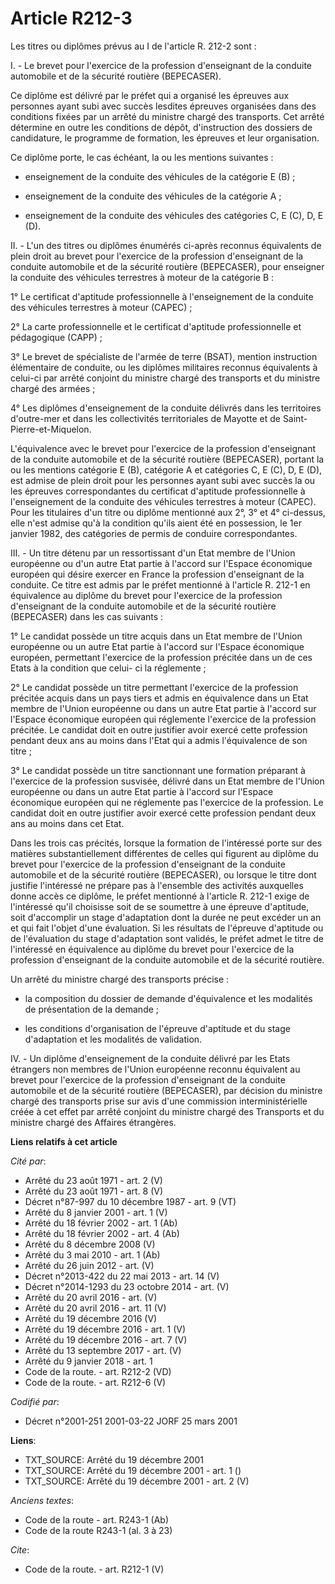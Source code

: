 # Article R212-3

Les titres ou diplômes prévus au I de l'article R. 212-2 sont :

I. - Le brevet pour l'exercice de la profession d'enseignant de la conduite automobile et de la sécurité routière
(BEPECASER).

Ce diplôme est délivré par le préfet qui a organisé les épreuves aux personnes ayant subi avec succès lesdites épreuves
organisées dans des conditions fixées par un arrêté du ministre chargé des transports. Cet arrêté détermine en outre les
conditions de dépôt, d'instruction des dossiers de candidature, le programme de formation, les épreuves et leur organisation.

Ce diplôme porte, le cas échéant, la ou les mentions suivantes :

- enseignement de la conduite des véhicules de la catégorie E (B) ;

- enseignement de la conduite des véhicules de la catégorie A ;

- enseignement de la conduite des véhicules des catégories C, E (C), D, E (D).

II. - L'un des titres ou diplômes énumérés ci-après reconnus équivalents de plein droit au brevet pour l'exercice de la
profession d'enseignant de la conduite automobile et de la sécurité routière (BEPECASER), pour enseigner la conduite des
véhicules terrestres à moteur de la catégorie B :

1° Le certificat d'aptitude professionnelle à l'enseignement de la conduite des véhicules terrestres à moteur (CAPEC) ;

2° La carte professionnelle et le certificat d'aptitude professionnelle et pédagogique (CAPP) ;

3° Le brevet de spécialiste de l'armée de terre (BSAT), mention instruction élémentaire de conduite, ou les diplômes
militaires reconnus équivalents à celui-ci par arrêté conjoint du ministre chargé des transports et du ministre chargé des
armées ;

4° Les diplômes d'enseignement de la conduite délivrés dans les territoires d'outre-mer et dans les collectivités
territoriales de Mayotte et de Saint-Pierre-et-Miquelon.

L'équivalence avec le brevet pour l'exercice de la profession d'enseignant de la conduite automobile et de la sécurité
routière (BEPECASER), portant la ou les mentions catégorie E (B), catégorie A et catégories C, E (C), D, E (D), est admise de
plein droit pour les personnes ayant subi avec succès la ou les épreuves correspondantes du certificat d'aptitude
professionnelle à l'enseignement de la conduite des véhicules terrestres à moteur (CAPEC). Pour les titulaires d'un titre ou
diplôme mentionné aux 2°, 3° et 4° ci-dessus, elle n'est admise qu'à la condition qu'ils aient été en possession, le 1er
janvier 1982, des catégories de permis de conduire correspondantes.

III. - Un titre détenu par un ressortissant d'un Etat membre de l'Union européenne ou d'un autre Etat partie à l'accord sur
l'Espace économique européen qui désire exercer en France la profession d'enseignant de la conduite. Ce titre est admis par
le préfet mentionné à l'article R. 212-1 en équivalence au diplôme du brevet pour l'exercice de la profession d'enseignant de
la conduite automobile et de la sécurité routière (BEPECASER) dans les cas suivants :

1° Le candidat possède un titre acquis dans un Etat membre de l'Union européenne ou un autre Etat partie à l'accord sur
l'Espace économique européen, permettant l'exercice de la profession précitée dans un de ces Etats à la condition que celui-
ci la réglemente ;

2° Le candidat possède un titre permettant l'exercice de la profession précitée acquis dans un pays tiers et admis en
équivalence dans un Etat membre de l'Union européenne ou dans un autre Etat partie à l'accord sur l'Espace économique
européen qui réglemente l'exercice de la profession précitée. Le candidat doit en outre justifier avoir exercé cette
profession pendant deux ans au moins dans l'Etat qui a admis l'équivalence de son titre ;

3° Le candidat possède un titre sanctionnant une formation préparant à l'exercice de la profession susvisée, délivré dans un
Etat membre de l'Union européenne ou dans un autre Etat partie à l'accord sur l'Espace économique européen qui ne réglemente
pas l'exercice de la profession. Le candidat doit en outre justifier avoir exercé cette profession pendant deux ans au moins
dans cet Etat.

Dans les trois cas précités, lorsque la formation de l'intéressé porte sur des matières substantiellement différentes de
celles qui figurent au diplôme du brevet pour l'exercice de la profession d'enseignant de la conduite automobile et de la
sécurité routière (BEPECASER), ou lorsque le titre dont justifie l'intéressé ne prépare pas à l'ensemble des activités
auxquelles donne accès ce diplôme, le préfet mentionné à l'article R. 212-1 exige de l'intéressé qu'il choisisse soit de se
soumettre à une épreuve d'aptitude, soit d'accomplir un stage d'adaptation dont la durée ne peut excéder un an et qui fait
l'objet d'une évaluation. Si les résultats de l'épreuve d'aptitude ou de l'évaluation du stage d'adaptation sont validés, le
préfet admet le titre de l'intéressé en équivalence au diplôme du brevet pour l'exercice de la profession d'enseignant de la
conduite automobile et de la sécurité routière.

Un arrêté du ministre chargé des transports précise :

- la composition du dossier de demande d'équivalence et les modalités de présentation de la demande ;

- les conditions d'organisation de l'épreuve d'aptitude et du stage d'adaptation et les modalités de validation.

IV. - Un diplôme d'enseignement de la conduite délivré par les Etats étrangers non membres de l'Union européenne reconnu
équivalent au brevet pour l'exercice de la profession d'enseignant de la conduite automobile et de la sécurité routière
(BEPECASER), par décision du ministre chargé des transports prise sur avis d'une commission interministérielle créée à cet
effet par arrêté conjoint du ministre chargé des Transports et du ministre chargé des Affaires étrangères.

**Liens relatifs à cet article**

_Cité par_:

  - Arrêté du 23 août 1971 - art. 2 (V)
  - Arrêté du 23 août 1971 - art. 8 (V)
  - Décret n°87-997 du 10 décembre 1987 - art. 9 (VT)
  - Arrêté du 8 janvier 2001 - art. 1 (V)
  - Arrêté du 18 février 2002 - art. 1 (Ab)
  - Arrêté du 18 février 2002 - art. 4 (Ab)
  - Arrêté du 8 décembre 2008 (V)
  - Arrêté du 3 mai 2010 - art. 1 (Ab)
  - Arrêté du 26 juin 2012 - art. (V)
  - Décret n°2013-422 du 22 mai 2013 - art. 14 (V)
  - Décret n°2014-1293 du 23 octobre 2014 - art. (V)
  - Arrêté du 20 avril 2016 - art. (V)
  - Arrêté du 20 avril 2016 - art. 11 (V)
  - Arrêté du 19 décembre 2016 (V)
  - Arrêté du 19 décembre 2016 - art. 1 (V)
  - Arrêté du 19 décembre 2016 - art. 7 (V)
  - Arrêté du 13 septembre 2017 - art. (V)
  - Arrêté du 9 janvier 2018 - art. 1
  - Code de la route. - art. R212-2 (VD)
  - Code de la route. - art. R212-6 (V)

_Codifié par_:

  - Décret n°2001-251 2001-03-22 JORF 25 mars 2001

**Liens**:

  - TXT_SOURCE: Arrêté du 19 décembre 2001
  - TXT_SOURCE: Arrêté du 19 décembre 2001 - art. 1 ()
  - TXT_SOURCE: Arrêté du 19 décembre 2001 - art. 2 (V)

_Anciens textes_:

  - Code de la route - art. R243-1 (Ab)
  - Code de la route R243-1 (al. 3 à 23)

_Cite_:

  - Code de la route. - art. R212-1 (V)
